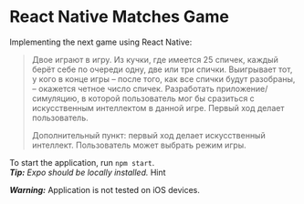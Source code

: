 # React Native Matches Game  
Implementing the next game using React Native:  

> Двое играют в игру. Из кучки, где имеется 25 спичек, каждый берёт себе по очереди одну, две или три спички. Выигрывает тот, у кого в конце игры – после того, как все спички будут разобраны, – окажется четное число спичек. 
> Разработать приложение/симуляцию, в которой пользователь мог бы сразиться с искусственным интеллектом в данной игре. Первый ход делает пользователь.
>
> Дополнительный пункт: первый ход делает искусственный интеллект. Пользователь может выбрать режим игры.


To start the application, run `npm start`.  
***Tip:*** *Expo should be locally installed.*  Hint

***Warning:*** Application is not tested on iOS devices.
